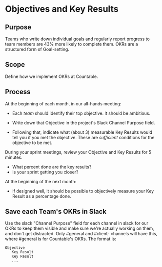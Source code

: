 # Objectives and Key Results

## Purpose

Teams who write down individual goals and regularly report progress to team members are 43% more likely to complete them. OKRs are a structured form of Goal-setting.

## Scope

Define how we implement OKRs at Countable.

## Process

At the beginning of each month, in our all-hands meeting:
  * Each _team_ should identify their top objective. It should be ambitious.
  * Write down that Objective in the project's Slack Channel Purpose field.
  
  * Following that, indicate what (about 3) measurable Key Results would tell you if you met the objective. These are _sufficient_ conditions for the objective to be met.

During your sprint meetings, review your Objective and Key Results for 5 minutes.
  * What percent done are the key results?
  * Is your sprint getting you closer?

At the beginning of the next month:
  * If designed well, it should be possible to objectively measure your Key Result as a percentage done.

## Save each Team's OKRs in Slack

Use the slack "Channel Purpose" field for each channel in slack for our OKRs to keep them visible and make sure we're actually working on them, and don't get distracted. Only #general and #client-<name> channels will have this, where #general is for Countable's OKRs. The format is:

```
Objective
   Key Result
   Key Result
   ...
```
